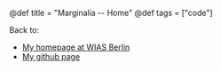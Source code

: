 @def title = "Marginalia -- Home"
@def tags = ["code"]


Back to:
- [My homepage at WIAS Berlin](https://www.wias-berlin.de/people/fuhrmann)
- [My github page](https://github.com/j-fu)
